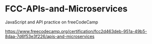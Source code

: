 # FCC-APIs-and-Microservices
JavaScript and API practice on freeCodeCamp

https://www.freecodecamp.org/certification/fcc2d463deb-951a-49b5-8daa-7d6f53e3f226/apis-and-microservices
